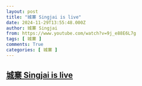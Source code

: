 ```yaml
---
layout: post
title: "城寨 Singjai is live"
date: 2024-11-29T13:55:48.000Z
author: 城寨 Singjai
from: https://www.youtube.com/watch?v=9j_e88E6L7g
tags: [ 城寨 ]
comments: True
categories: [ 城寨 ]
---
```

<!--1732888548000-->
[城寨 Singjai is live](https://www.youtube.com/watch?v=9j_e88E6L7g)
------

<div>

</div>
